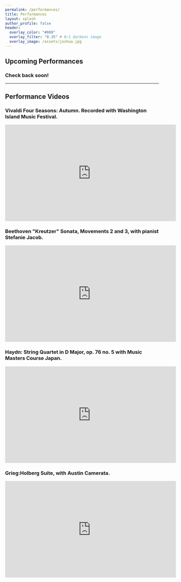 ```yaml
---
permalink: /performances/
title: Performances
layout: splash
author_profile: false
header:
  overlay_color: "#000"
  overlay_filter: "0.35" # 0–1 darkens image
  overlay_image: /assets/joshua.jpg
---
```

## Upcoming Performances

### Check back soon!
<!-- - **November 15, 2025** — Recital with Piano — Santa Fe, NM
- **December 3, 2025** — Chamber Music Series — Los Alamos, NM
- **January 21, 2026** — Guest Soloist with Symphony Orchestra — Albuquerque, NM -->
---

## Performance Videos

### Vivaldi Four Seasons: Autumn. Recorded with Washington Island Music Festival.
<div class="video">
  <iframe width="560" height="315"
    src="https://youtu.be/AkFKmHDLHT4"
    title="Vivaldi Four Seasons: Autumn."
    frameborder="0"
    allow="accelerometer; autoplay; clipboard-write; encrypted-media; gyroscope; picture-in-picture"
    allowfullscreen loading="lazy">
  </iframe>
</div>

### Beethoven "Kreutzer" Sonata, Movements 2 and 3, with pianist Stefanie Jacob.
<div class="video">
  <iframe width="560" height="315"
    src="https://youtu.be/3VZThRR-5AY"
    title="Beethoven Kreutzer Sonata"
    frameborder="0"
    allow="accelerometer; autoplay; clipboard-write; encrypted-media; gyroscope; picture-in-picture"
    allowfullscreen loading="lazy">
  </iframe>
</div>

### Haydn: String Quartet in D Major, op. 76 no. 5 with Music Masters Course Japan.
<div class="video">
  <iframe width="560" height="315"
    src="https://www.youtube.com/watch?v=fzDL22B0Rz4"
    title="Haydn MMCJ"
    frameborder="0"
    allow="accelerometer; autoplay; clipboard-write; encrypted-media; gyroscope; picture-in-picture"
    allowfullscreen loading="lazy">
  </iframe>
</div>

### Grieg:Holberg Suite, with Austin Camerata.
<div class="video">
  <iframe width="560" height="315"
    src="https://www.youtube.com/watch?v=IxIw1f8xrsk"
    title="Tchaikovsky Concerto — Excerpt"
    frameborder="0"
    allow="accelerometer; autoplay; clipboard-write; encrypted-media; gyroscope; picture-in-picture"
    allowfullscreen loading="lazy">
  </iframe>
</div>

<!-- ## Audio Samples
- [Prokofiev Sonata No. 1, 1st movement (live)](media/sample.mp3)
- [Brahms Concerto, 2nd movement (orchestral performance)](media/sample2.mp3) -->